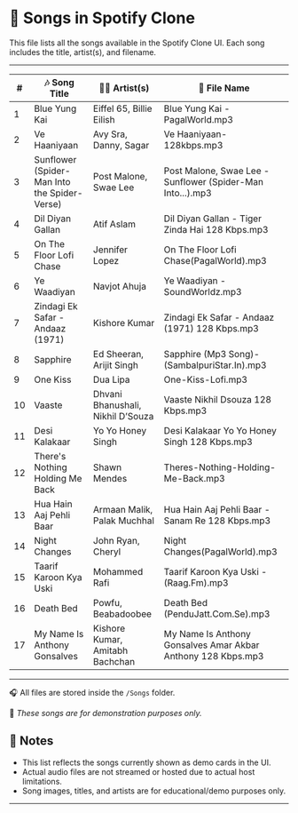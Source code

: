 # 🎵 Songs in Spotify Clone

This file lists all the songs available in the Spotify Clone UI. Each song includes the title, artist(s), and filename.

---

| #  | 🎶 Song Title                                     | 👨‍🎤 Artist(s)                              | 📁 File Name                                                    |
|----|--------------------------------------------------|---------------------------------------------|-----------------------------------------------------------------|
| 1  | Blue Yung Kai                                    | Eiffel 65, Billie Eilish                     | Blue Yung Kai - PagalWorld.mp3                                  |
| 2  | Ve Haaniyaan                                     | Avy Sra, Danny, Sagar                        | Ve Haaniyaan-128kbps.mp3                                        |
| 3  | Sunflower (Spider-Man Into the Spider-Verse)     | Post Malone, Swae Lee                        | Post Malone, Swae Lee - Sunflower (Spider-Man Into...).mp3     |
| 4  | Dil Diyan Gallan                                 | Atif Aslam                                  | Dil Diyan Gallan - Tiger Zinda Hai 128 Kbps.mp3                 |
| 5  | On The Floor Lofi Chase                          | Jennifer Lopez                              | On The Floor Lofi Chase(PagalWorld).mp3                         |
| 6  | Ye Waadiyan                                      | Navjot Ahuja                                | Ye Waadiyan - SoundWorldz.mp3                                   |
| 7  | Zindagi Ek Safar - Andaaz (1971)                 | Kishore Kumar                               | Zindagi Ek Safar - Andaaz (1971) 128 Kbps.mp3                   |
| 8  | Sapphire                                          | Ed Sheeran, Arijit Singh                    | Sapphire (Mp3 Song)-(SambalpuriStar.In).mp3                     |
| 9  | One Kiss                                          | Dua Lipa                                    | One-Kiss-Lofi.mp3                                               |
| 10 | Vaaste                                            | Dhvani Bhanushali, Nikhil D’Souza           | Vaaste Nikhil Dsouza 128 Kbps.mp3                               |
| 11 | Desi Kalakaar                                     | Yo Yo Honey Singh                           | Desi Kalakaar Yo Yo Honey Singh 128 Kbps.mp3                    |
| 12 | There's Nothing Holding Me Back                  | Shawn Mendes                                | Theres-Nothing-Holding-Me-Back.mp3                              |
| 13 | Hua Hain Aaj Pehli Baar                          | Armaan Malik, Palak Muchhal                 | Hua Hain Aaj Pehli Baar - Sanam Re 128 Kbps.mp3                 |
| 14 | Night Changes                                     | John Ryan, Cheryl                           | Night Changes(PagalWorld).mp3                                   |
| 15 | Taarif Karoon Kya Uski                           | Mohammed Rafi                               | Taarif Karoon Kya Uski - (Raag.Fm).mp3                          |
| 16 | Death Bed                                         | Powfu, Beabadoobee                          | Death Bed (PenduJatt.Com.Se).mp3                                |
| 17 | My Name Is Anthony Gonsalves                     | Kishore Kumar, Amitabh Bachchan             | My Name Is Anthony Gonsalves Amar Akbar Anthony 128 Kbps.mp3   |

---

🎧 All files are stored inside the `/Songs` folder.

📝 *These songs are for demonstration purposes only.*


## 📂 Notes

- This list reflects the songs currently shown as demo cards in the UI.
- Actual audio files are not streamed or hosted due to actual host limitations.
- Song images, titles, and artists are for educational/demo purposes only.

---

